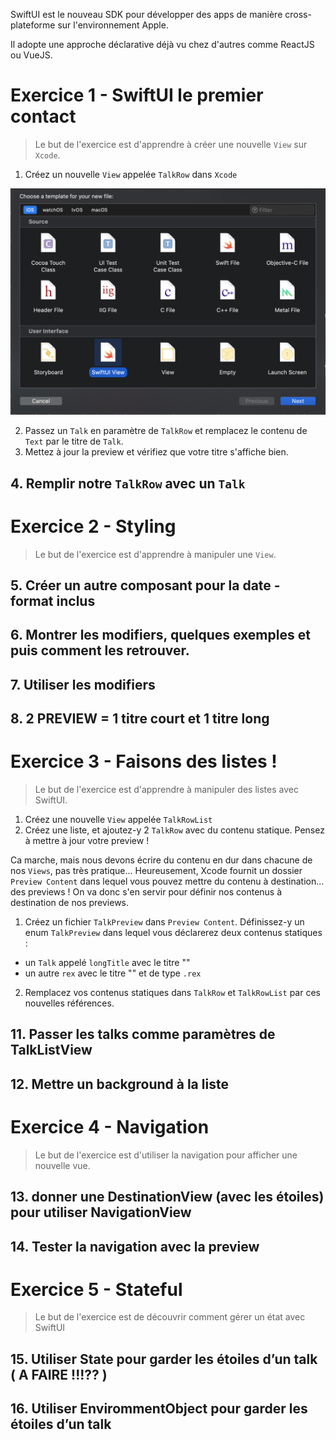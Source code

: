 SwiftUI est le nouveau SDK pour développer des apps de manière cross-plateforme sur l'environnement Apple.

Il adopte une approche déclarative déjà vu chez d'autres comme ReactJS ou VueJS.

# Exercice 1 - SwiftUI le premier contact

  > Le but de l'exercice est d'apprendre à créer une nouvelle `View` sur `Xcode`.


1. Créez un nouvelle `View` appelée `TalkRow` dans `Xcode`

<img src="ImagesREADME/choose-swiftUIView.png" width="640"/>

2. Passez un `Talk` en paramètre de `TalkRow` et remplacez le contenu de `Text` par le titre de `Talk`.
3. Mettez à jour la preview et vérifiez que votre titre s'affiche bien.

## 4. Remplir notre `TalkRow` avec un `Talk`

# Exercice 2 - Styling
  > Le but de l'exercice est d'apprendre à manipuler une `View`.

## 5. Créer un autre composant pour la date - format inclus

## 6. Montrer les modifiers, quelques exemples et puis comment les retrouver.

## 7. Utiliser les modifiers

## 8. 2 PREVIEW = 1 titre court et 1 titre long

# Exercice 3 - Faisons des listes !
  > Le but de l'exercice est d'apprendre à manipuler des listes avec SwiftUI.

1. Créez une nouvelle `View` appelée `TalkRowList`
1. Créez une liste, et ajoutez-y 2 `TalkRow` avec du contenu statique. Pensez à mettre à jour votre preview !

Ca marche, mais nous devons écrire du contenu en dur dans chacune de nos `Views`, pas très pratique... Heureusement, Xcode fournit un dossier `Preview Content` dans lequel vous pouvez mettre du contenu à destination... des previews ! On va donc s'en servir pour définir nos contenus à destination de nos previews.

1. Créez un fichier `TalkPreview` dans `Preview Content`. Définissez-y un enum `TalkPreview` dans lequel vous déclarerez deux contenus statiques :
  - un `Talk` appelé `longTitle` avec le titre ""
  - un autre `rex` avec le titre "" et de type `.rex`
2. Remplacez vos contenus statiques dans `TalkRow` et `TalkRowList` par ces nouvelles références.

## 11. Passer les talks comme paramètres de TalkListView

## 12. Mettre un background à la liste

# Exercice 4 - Navigation
  > Le but de l'exercice est d'utiliser la navigation pour afficher une nouvelle vue.

## 13. donner une DestinationView (avec les étoiles) pour utiliser NavigationView

## 14. Tester la navigation avec la preview

# Exercice 5 - Stateful
  > Le but de l'exercice est de découvrir comment gérer un état avec SwiftUI

## 15. Utiliser State pour garder les étoiles d’un talk  ( A FAIRE  !!!?? )
## 16. Utiliser EnvirommentObject pour garder  les étoiles d’un talk
